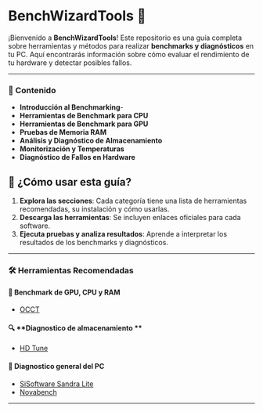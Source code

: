 # BenchWizardTools 🐢

¡Bienvenido a **BenchWizardTools**! Este repositorio es una guía completa sobre herramientas y métodos para realizar **benchmarks y diagnósticos** en tu PC. Aquí encontrarás información sobre cómo evaluar el rendimiento de tu hardware y detectar posibles fallos.

---

### 📌 Contenido

- **Introducción al Benchmarking**-
- **Herramientas de Benchmark para CPU**
- **Herramientas de Benchmark para GPU**
- **Pruebas de Memoria RAM**
- **Análisis y Diagnóstico de Almacenamiento**
- **Monitorización y Temperaturas**
- **Diagnóstico de Fallos en Hardware**




## 👀️ ¿Cómo usar esta guía?

1. **Explora las secciones**: Cada categoría tiene una lista de herramientas recomendadas, su instalación y cómo usarlas.
2. **Descarga las herramientas**: Se incluyen enlaces oficiales para cada software.
3. **Ejecuta pruebas y analiza resultados**: Aprende a interpretar los resultados de los benchmarks y diagnósticos.

---

### 🛠️ Herramientas Recomendadas

#### 🦎 **Benchmark de GPU, CPU y RAM**

- [OCCT](https://www.ocbase.com/)

#### 🔍 **Diagnostico de almacenamiento **

- [HD Tune](https://www.hdtune.com/download.html)

#### 🦜 **Diagnostico general del PC**

- [SiSoftware Sandra Lite](https://www.sisoftware.co.uk/)
- [Novabench](https://novabench.com/)
  
---

